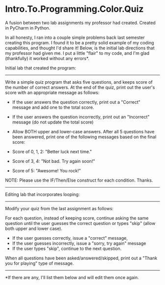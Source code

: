 # Intro.To.Programming.Color.Quiz
A fusion between two lab assignments my professor had created. Created in PyCharm in Python.

In all honesty, I ran into a couple simple problems back last semester creating this program. I found it to be a pretty solid
example of my coding capabilities, and thought I'd share it! Below, is the initial lab directions that my professor had given me.
I put a little "flair" to my code, and I'm glad (thankfully) it worked without any errors*.

Initial lab that created the program: 

--------------------------------------------------------------------------------------------------------------------------------------
Write a simple quiz program that asks five questions, and keeps score of the number of correct answers. At the end of the quiz, print out the user's score with an appropriate message as follows:

- If the user answers the question correctly, print out a "Correct" message and add one to the total score.
- If the user answers the question incorrectly, print out an "Incorrect" message (do not update the total score)
- Allow BOTH upper and lower-case answers.
After all 5 questions have been answered, print one of the following messages based on the final score:

- Score of 0, 1, 2: "Better luck next time."
- Score of 3, 4: "Not bad. Try again soon!"
- Score of 5: "Awesome! You rock!"

NOTE: Please use the IF/Then/Else construct for each condition. Thanks.

----------------------------------------------------------------------------------------------------------------------------------------
Editing lab that incorporates looping: 

----------------------------------------------------------------------------------------------------------------------------------------
Modify your quiz from the last assignment as follows:

For each question, instead of keeping score, continue asking the same question until the user guesses the correct question or types "skip" (allow both upper and lower case). 
- If the user guesses correctly, issue a "correct" message,
- If the user guesses incorrectly, issue a "sorry, try again" message
- If the user types "skip", continue to the next question.

When all questions have been asked/answered/skipped, print out a "Thank you for playing" type of message.

----------------------------------------------------------------------------------------------------------------------------------------

*If there are any, I'll list them below and will edit them once again.
